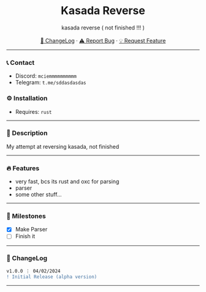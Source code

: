 <div align="center">
  <h1 align="center">Kasada Reverse</h1>
  <p align="center">
    kasada reverse ( not finished !!! )
    <br />
    <br />
    <a href="https://github.com/mciem/kasada#-changelog">📜 ChangeLog</a>
    ·
    <a href="https://github.com/mciem/kasada/issues">⚠️ Report Bug</a>
    ·
    <a href="https://github.com/mciem/kasada/issues">💡 Request Feature</a>
  </p>
</div>

---

### 📞 Contact

- Discord: `mciemmmmmmmmmm`
- Telegram: `t.me/sddasdasdas`

### ⚙️ Installation

- Requires: `rust`

---

### 📝 Description

My attempt at reversing kasada, not finished

---

### 🔥 Features

- very fast, bcs its rust and oxc for parsing
- parser
- some other stuff...

---

### 🚀 Milestones

- [X] Make Parser
- [ ] Finish it

---

### 📜 ChangeLog

```diff
v1.0.0 ⋮ 04/02/2024
! Initial Release (alpha version)
```

---
